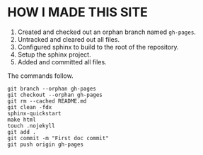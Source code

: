 HOW I MADE THIS SITE
====================

1. Created and checked out an orphan branch named `gh-pages`.
2. Untracked and cleared out all files.
3. Configured sphinx to build to the root of the repository.
4. Setup the sphinx project.
5. Added and committed all files.

The commands follow.

    git branch --orphan gh-pages
    git checkout --orphan gh-pages
    git rm --cached README.md
    git clean -fdx
    sphinx-quickstart
    make html
    touch .nojekyll
    git add .
    git commit -m "First doc commit"
    git push origin gh-pages

